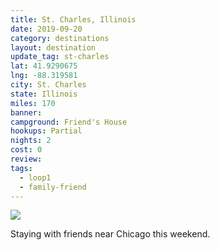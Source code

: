```yaml
---
title: St. Charles, Illinois
date: 2019-09-20
category: destinations
layout: destination
update_tag: st-charles
lat: 41.9290675 
lng: -88.319581
city: St. Charles
state: Illinois
miles: 170
banner: 
campground: Friend's House
hookups: Partial
nights: 2
cost: 0
review:
tags:
  - loop1
  - family-friend
---
```


<img src="{{ site.cdn }}/img/destinations/illinois/st-charles.jpg">
<p class="text-center">Staying with friends near Chicago this weekend.</p>
